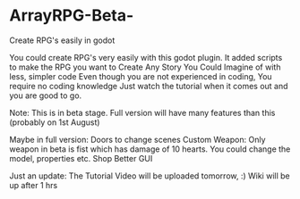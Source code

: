 # ArrayRPG-Beta-
Create RPG's easily in godot

You could create RPG's very easily with this godot plugin. It added scripts to make the RPG you want to
Create Any Story You Could Imagine of with less, simpler code
Even though you are not experienced in coding, You require no coding knowledge
Just watch the tutorial when it comes out and you are good to go.

Note: This is in beta stage. Full version will have many features than this (probably on 1st August)

Maybe in full version:
Doors to change scenes
Custom Weapon: Only weapon in beta is fist which has damage of 10 hearts. You could change the model, properties etc.
Shop
Better GUI

Just an update: The Tutorial Video will be uploaded tomorrow, :)
Wiki will be up after 1 hrs
